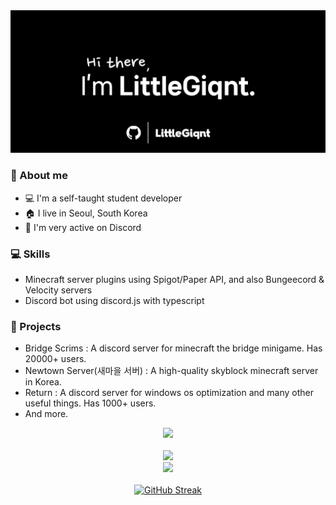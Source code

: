 <img src="https://github.com/littlegiqnt/littlegiqnt/blob/main/banner.png?raw=true" />

### 🌟 About me
- 💻 I'm a self-taught student developer
- 🏠 I live in Seoul, South Korea
- 💬 I'm very active on Discord

### 💻 Skills
- Minecraft server plugins using Spigot/Paper API, and also Bungeecord & Velocity servers
- Discord bot using discord.js with typescript

### 🚀 Projects
- Bridge Scrims : A discord server for minecraft the bridge minigame. Has 20000+ users.
- Newtown Server(새마을 서버) : A high-quality skyblock minecraft server in Korea.
- Return : A discord server for windows os optimization and many other useful things. Has 1000+ users.
- And more.

<div align="center">
  <a href="https://discord.com/users/454927000490999809" align="left">
    <img src="https://lanyard.cnrad.dev/api/454927000490999809?showDisplayName=true&idleMessage=I'm%20probably%20offline%20rn">
  </a>
  <br /><br />
  <a href="https://skillicons.dev">
    <img height=30 src="https://skillicons.dev/icons?i=js,ts,nodejs,java,kotlin,python,c,cpp,html,css,tailwind,php" />
    <br />
    <img height=30 src="https://skillicons.dev/icons?i=aws,nginx,git,github,vscode,idea,vim,docker,kubernetes,mysql,mongodb,postgres" />
  </a>
  <br /><br />
  <a href="https://git.io/streak-stats">
    <picture>
      <source
        srcset="https://streak-stats.demolab.com?user=littlegiqnt&theme=tokyonight"
        media="(prefers-color-scheme: dark)"
      />
      <source
        srcset="https://streak-stats.demolab.com?user=littlegiqnt"
        media="(prefers-color-scheme: light), (prefers-color-scheme: no-preference)"
      />
      <img height=200 alt="GitHub Streak" />
    </picture>
  </a>
</div>

